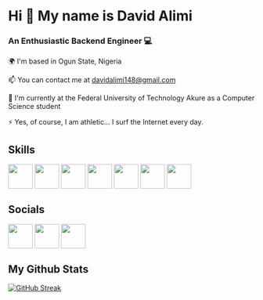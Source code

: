 # Hi 👋 My name is David Alimi

### An Enthusiastic Backend Engineer 💻 

🌍  I'm based in Ogun State, Nigeria

📫  You can contact me at davidalimi148@gmail.com

🚀  I'm currently at the Federal University of Technology Akure as a Computer Science student

⚡  Yes, of course, I am athletic… I surf the Internet every day.


## Skills
<a href="https://github.com/HelloSolo" target="blank"><img align="center" src="https://user-images.githubusercontent.com/53340882/197392882-311cfd6d-79b1-4532-b2f4-72d6f66e3c3e.png" height="50" /></a>
<a href="https://github.com/HelloSolo" target="blank"><img align="center" src="https://user-images.githubusercontent.com/53340882/197392953-e6b26b57-d05c-4f15-b2b7-4b4883aa5f5e.png" height="50" /></a>
<a href="https://github.com/HelloSolo" target="blank"><img align="center" src="https://user-images.githubusercontent.com/53340882/197392411-36c76acb-2aeb-4e0b-ab9f-75eaa65c8734.png" height="50" /></a>
<a href="https://github.com/HelloSolo" target="blank"><img align="center" src="https://user-images.githubusercontent.com/53340882/197392433-e10c2e92-3711-4695-8e28-ee9f121f3c3e.png" height="50" /></a>
<a href="https://github.com/HelloSolo" target="blank"><img align="center" src="https://user-images.githubusercontent.com/53340882/197392445-09421f2b-f27d-46f9-8372-02c6c01dd6a0.png" height="50" /></a>
<a href="https://github.com/HelloSolo" target="blank"><img align="center" src="https://user-images.githubusercontent.com/53340882/197392456-5acb3279-3173-48ad-9f19-5182fcac94cb.png" height="50" /></a>
<a href="https://github.com/HelloSolo" target="blank"><img align="center" src="https://user-images.githubusercontent.com/53340882/197392466-4b9378ca-95cf-4787-872d-ab93318d4201.png" height="50" /></a>


## Socials
<a href="https://www.linkedin.com/in/david-alimi-7554a2225" target="blank"><img align="center" src="https://user-images.githubusercontent.com/53340882/197393289-09349dab-7711-419e-88bf-5654430189d8.png" height="50" /></a>
<a href="https://twitter.com/David18839921" target="blank"><img align="center" src="https://user-images.githubusercontent.com/53340882/197393320-8b374101-cd17-4984-be9e-13695edb862d.png" height="50" /></a>
<a href="https://github.com/HelloSolo" target="blank"><img align="center" src="https://user-images.githubusercontent.com/53340882/197393422-9c54c5c5-4365-47a7-9798-9d39fff4c95b.png" height="50" /></a>

## My Github Stats


[![GitHub Streak](https://github-readme-streak-stats.herokuapp.com?user=hellosolo&theme=radical&hide_border=false)](https://github.com/HelloSolo)






<!---
HelloSolo/HelloSolo is a ✨ special ✨ repository because its `README.md` (this file) appears on your GitHub profile.
You can click the Preview link to take a look at your changes.
--->
